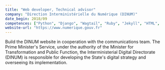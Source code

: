 ```yaml
---
title: "Web developer, Technical advisor"
company: "Direction Interministérielle du Numérique (DINUM)"
date_begin: 2018/09
competences: ["Python", "Django", "Wagtail", "Ruby", "Jekyll", "HTML", "CSS", "Algolia", "Javascript", "OVH", "Accessibility RGAA", "W3C", "Web application security", "web development"]
website-url: "https://www.numerique.gouv.fr"
---
```

Build the DINUM website in cooperation with the communications team. The Prime Minister's Service, under the authority of the Minister for Transformation and Public Function, the Interministerial Digital Directorate (DINUM) is responsible for developing the State's digital strategy and overseeing its implementation.
